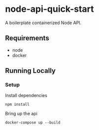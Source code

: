 # node-api-quick-start
A boilerplate containerized Node API.

## Requirements
- node
- docker

## Running Locally
### Setup
Install dependencies
```
npm install
```
Bring up the api
```
docker-compose up --build